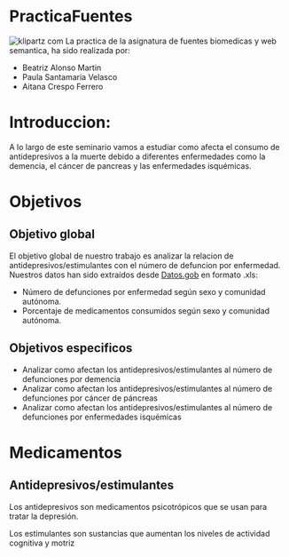 # PracticaFuentes
![klipartz com](https://github.com/psv1002/PracticaFuentes/assets/126703142/d1bae9cf-ea01-4190-8fca-b7bd42a19e27)
La practica de la asignatura de fuentes biomedicas y web semantica, ha sido realizada por:
- Beatriz Alonso Martin
- Paula Santamaria Velasco
- Aitana Crespo Ferrero
   
# Introduccion:
A lo largo de este seminario vamos a estudiar como afecta el consumo de antidepresivos a la muerte debido a diferentes enfermedades como la demencia, el cáncer de pancreas y las enfermedades isquémicas.

# Objetivos
## Objetivo global 
El objetivo global de nuestro trabajo es analizar la relacion de antidepresivos/estimulantes con el número de defuncion por enfermedad.
Nuestros datos han sido extraídos desde [Datos.gob](https://datos.gob.es/es/catalogo) en formato .xls:
- Número de defunciones por enfermedad según sexo y comunidad autónoma.
- Porcentaje de medicamentos consumidos según sexo y comunidad autónoma.

## Objetivos especificos
- Analizar como afectan los antidepresivos/estimulantes al número de defunciones por demencia 
- Analizar como afectan los antidepresivos/estimulantes al número de defunciones por cáncer de páncreas
- Analizar como afectan los antidepresivos/estimulantes al número de defunciones por enfermedades isquémicas

# Medicamentos 
## Antidepresivos/estimulantes
Los antidepresivos son medicamentos psicotrópicos que se usan para tratar la depresión.

Los estimulantes son sustancias que aumentan los niveles de actividad cognitiva y motriz
